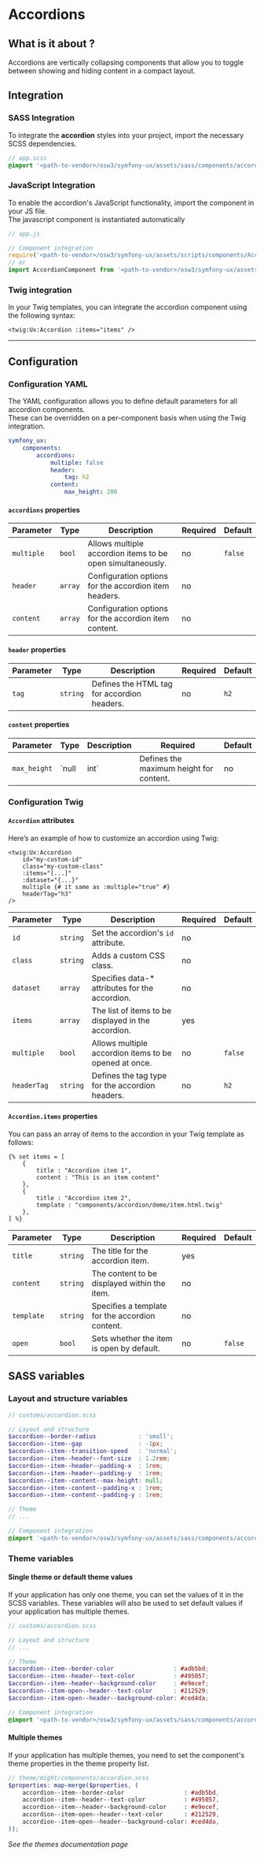 # Accordions

## What is it about ?

Accordions are vertically collapsing components that allow you to toggle between showing and hiding content in a compact layout.

<!-- Example -->
<!-- {"file": "00-main.html", "language": "twig"} -->

## Integration

### SASS Integration

To integrate the **accordion** styles into your project, import the necessary SCSS dependencies.

```scss 
// app.scss
@import '<path-to-vendor>/osw3/symfony-ux/assets/sass/components/accordion';
```

### JavaScript Integration

To enable the accordion's JavaScript functionality, import the component in your JS file.  
The javascript component is instantiated automatically

```javascript 
// app.js

// Component integration 
require('<path-to-vendor>/osw3/symfony-ux/assets/scripts/components/AccordionComponent');
// or
import AccordionComponent from '<path-to-vendor>/osw3/symfony-ux/assets/scripts/components/AccordionComponent';
```

### Twig integration

In your Twig templates, you can integrate the accordion component using the following syntax:

```twig
<twig:Ux:Accordion :items="items" />
``` 

<hr>

## Configuration

### Configuration YAML

The YAML configuration allows you to define default parameters for all accordion components.  
These can be overridden on a per-component basis when using the Twig integration.

```yaml
symfony_ux:
    components:
        accordions:
            multiple: false
            header: 
                tag: h2
            content:
                max_height: 200
```

#### `accordions` properties

| Parameter | Type | Description | Required | Default |
|-|-|-|-|-|
| `multiple` | `bool` | Allows multiple accordion items to be open simultaneously. | no | `false` |
| `header` | `array` | Configuration options for the accordion item headers. | no |  |
| `content` | `array` | Configuration options for the accordion item content. | no |  |

#### `header` properties

| Parameter | Type | Description | Required | Default |
|-|-|-|-|-|
| `tag` | `string` | Defines the HTML tag for accordion headers. | no | `h2` |

#### `content` properties

| Parameter | Type | Description | Required | Default |
|-|-|-|-|-|
| `max_height` | `null|int` | Defines the maximum height for content. | no | `null` |

### Configuration Twig

#### `Accordion` attributes

Here’s an example of how to customize an accordion using Twig:

```twig
<twig:Ux:Accordion 
    id="my-custom-id"
    class="my-custom-class"
    :items="[...]" 
    :dataset="{...}"
    multiple {# it same as :multiple="true" #} 
    headerTag="h3"
/>
```

| Parameter | Type | Description | Required | Default |
|-|-|-|-|-|
| `id` | `string` | Set the accordion's `id` attribute. | no |  |
| `class` | `string` | Adds a custom CSS class. | no |  |
| `dataset` | `array` | Specifies data-* attributes for the accordion. | no |  |
| `items` | `array` | The list of items to be displayed in the accordion. | yes |  |
| `multiple` | `bool` | Allows multiple accordion items to be opened at once. | no | `false` |
| `headerTag` | `string` | Defines the tag type for the accordion headers. | no | `h2` |

#### `Accordion.items` properties

You can pass an array of items to the accordion in your Twig template as follows:

```twig
{% set items = [
    {
        title : "Accordion item 1",
        content : "This is an item content"
    },
    {
        title : "Accordion item 2",
        template : "components/accordion/demo/item.html.twig"
    },
] %}
``` 

| Parameter | Type | Description | Required | Default |
|-|-|-|-|-|
| `title` | `string` | The title for the accordion item. | yes |  |
| `content` | `string` | The content to be displayed within the item. | no |  |
| `template` | `string` | Specifies a template for the accordion content. | no |  |
| `open` | `bool` | Sets whether the item is open by default. | no | `false` |


## SASS variables

### Layout and structure variables

```scss
// customs/accordion.scss

// Layout and structure
$accordion--border-radius            : 'small';
$accordion--item--gap                : -1px;
$accordion--item--transition-speed   : 'normal';
$accordion--item--header--font-size  : 1.2rem;
$accordion--item--header--padding-x  : 1rem;
$accordion--item--header--padding-y  : 1rem;
$accordion--item--content--max-height: null;
$accordion--item--content--padding-x : 1rem;
$accordion--item--content--padding-y : 1rem;

// Theme
// ...

// Component integration 
@import '<path-to-vendor>/osw3/symfony-ux/assets/sass/components/accordion';
```

### Theme variables

#### Single theme or default theme values

If your application has only one theme, you can set the values ​​of it in the SCSS variables.
These variables will also be used to set default values ​​if your application has multiple themes.

```scss
// customs/accordion.scss

// Layout and structure
// ...

// Theme
$accordion--item--border-color                 : #adb5bd;
$accordion--item--header--text-color           : #495057;
$accordion--item--header--background-color     : #e9ecef;
$accordion--item-open--header--text-color      : #212529;
$accordion--item-open--header--background-color: #ced4da;

// Component integration 
@import '<path-to-vendor>/osw3/symfony-ux/assets/sass/components/accordion';
```

#### Multiple themes

If your application has multiple themes, you need to set the component's theme properties in the theme property list.

```scss
// theme/might/components/accordion.scss
$properties: map-merge($properties, (
    accordion--item--border-color                 : #adb5bd,
    accordion--item--header--text-color           : #495057,
    accordion--item--header--background-color     : #e9ecef,
    accordion--item-open--header--text-color      : #212529,
    accordion--item-open--header--background-color: #ced4da,
));
```

*See the themes documentation page*
